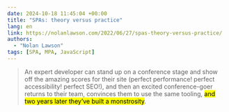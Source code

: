 ```yaml
---
date: 2024-10-18 11:45:04 +00:00
title: "SPAs: theory versus practice"
lang: en
link: https://nolanlawson.com/2022/06/27/spas-theory-versus-practice/
authors:
  - "Nolan Lawson"
tags: [SPA, MPA, JavaScript]
---
```


> An expert developer can stand up on a conference stage and show off the amazing scores for their site (perfect performance! perfect accessibility! perfect SEO!), and then an excited conference-goer returns to their team, convinces them to use the same tooling, <mark>and two years later they’ve built a monstrosity</mark>.
